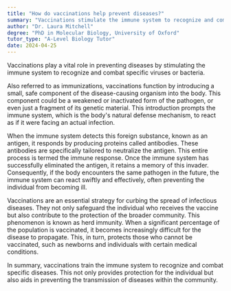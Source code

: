```yaml
---
title: "How do vaccinations help prevent diseases?"
summary: "Vaccinations stimulate the immune system to recognize and combat specific viruses or bacteria, effectively preventing diseases."
author: "Dr. Laura Mitchell"
degree: "PhD in Molecular Biology, University of Oxford"
tutor_type: "A-Level Biology Tutor"
date: 2024-04-25
---
```


Vaccinations play a vital role in preventing diseases by stimulating the immune system to recognize and combat specific viruses or bacteria.

Also referred to as immunizations, vaccinations function by introducing a small, safe component of the disease-causing organism into the body. This component could be a weakened or inactivated form of the pathogen, or even just a fragment of its genetic material. This introduction prompts the immune system, which is the body's natural defense mechanism, to react as if it were facing an actual infection.

When the immune system detects this foreign substance, known as an antigen, it responds by producing proteins called antibodies. These antibodies are specifically tailored to neutralize the antigen. This entire process is termed the immune response. Once the immune system has successfully eliminated the antigen, it retains a memory of this invader. Consequently, if the body encounters the same pathogen in the future, the immune system can react swiftly and effectively, often preventing the individual from becoming ill.

Vaccinations are an essential strategy for curbing the spread of infectious diseases. They not only safeguard the individual who receives the vaccine but also contribute to the protection of the broader community. This phenomenon is known as herd immunity. When a significant percentage of the population is vaccinated, it becomes increasingly difficult for the disease to propagate. This, in turn, protects those who cannot be vaccinated, such as newborns and individuals with certain medical conditions.

In summary, vaccinations train the immune system to recognize and combat specific diseases. This not only provides protection for the individual but also aids in preventing the transmission of diseases within the community.
    